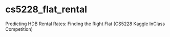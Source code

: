 # cs5228_flat_rental
Predicting HDB Rental Rates: Finding the Right Flat (CS5228 Kaggle InClass Competition)

